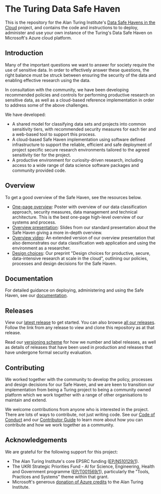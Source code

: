 # The Turing Data Safe Haven

This is the repository for the Alan Turing Institute's [Data Safe Havens in the Cloud](https://www.turing.ac.uk/research/research-projects/data-safe-havens-cloud) project, and contains the code and instructions to to deploy, administer and use your own instance of the Turing's Data Safe Haven on Microsoft's Azure cloud platform.

## Introduction

Many of the important questions we want to answer for society require the use of sensitive data. In order to effectively answer these questions, the right balance must be struck between ensuring the security of the data and enabling effective research using the data.

In consultation with the community, we have been developing recommended policies and controls for performing productive research on sensitive data, as well as a cloud-based reference implementation in order to address some of the above challenges.

We have developed:

+ A shared model for classifying data sets and projects into common sensitivity tiers, with recommended security measures for each tier and a web-based tool to support this process.
+ A cloud-based Safe Haven implementation using software defined infrastructure to support the reliable, efficient and safe deployment of project specific secure research environments tailored to the agreed sensitivity tier for the project.
+ A productive environment for curiosity-driven research, including access to a wide range of data science software packages and community provided code.

## Overview

To get a good overview of the Safe Haven, see the resources below.

+ [One-page overview](https://doi.org/10.6084/m9.figshare.11815224): Poster with overview of our data classification approach, security measures, data management and technical architecture. This is the best one-page high-level overview of our systems and process.
+ [Overview presentation](https://doi.org/10.6084/m9.figshare.11923644): Slides from our standard presentation about the Safe Haven giving a more in-depth overview.
+ [Overview video](https://youtu.be/uAGhnAnxtvo): An extended version of our overview presentation that also demonstrates our data classification web application and using the environment as a researcher.
+ [Design choices](https://arxiv.org/abs/1908.08737): Our preprint "Design choices for productive, secure, data-intensive research at scale in the cloud", outlining our policies, processes and design decisions for the Safe Haven.

## Documentation

For detailed guidance on deploying, administering and using the Safe Haven, see our [documentation](docs/README.md).

## Releases

View our [latest release](https://github.com/alan-turing-institute/data-safe-haven/releases/latest) to get started. You can also browse [all our releases](https://github.com/alan-turing-institute/data-safe-haven/releases). Follow the link from any release to view and clone this repository as at that release.

Read our [versioning scheme](VERSIONING.md) for how we number and label releases, as well as details of releases that have been used in production and releases that have undergone formal security evaluation.

## Contributing

We worked together with the community to develop the policy, processes and design decisions for our Safe Haven, and we are keen to transition our implementation from being a Turing project to being a community owned platform which we work together with a range of other organisations to maintain and extend.

We welcome contributions from anyone who is interested in the project. There are lots of ways to contribute, not just writing code. See our [Code of Conduct](CODE_OF_CONDUCT.md) and our [Contributor Guide](CONTRIBUTING.md) to learn more about how you can contribute and how we work together as a community.

## Acknowledgements

We are grateful for the following support for this project:

+ The Alan Turing Institute's core EPSRC funding ([EP/N510129/1](https://gow.epsrc.ukri.org/NGBOViewGrant.aspx?GrantRef=EP/N510129/1)).
+ The UKRI Strategic Priorities Fund - AI for Science, Engineering, Health and Government programme ([EP/T001569/1](https://gow.epsrc.ukri.org/NGBOViewGrant.aspx?GrantRef=EP/T001569/1)), particularly the "Tools, Practices and Systems" theme within that grant.
+ Microsoft's generous [donation of Azure credits](https://www.microsoft.com/en-us/research/blog/microsoft-accelerates-data-science-at-the-alan-turing-institute-with-5m-in-cloud-computing-credits/) to the Alan Turing Institute.
